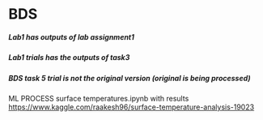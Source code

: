 # BDS
  ##### Lab1 has outputs of lab assignment1 
   ##### Lab1 trials has the outputs of task3
   ##### BDS task 5 trial is not the original version (original is being processed)
   ML PROCESS
   surface temperatures.ipynb with results
   https://www.kaggle.com/raakesh96/surface-temperature-analysis-19023
   
